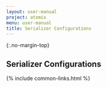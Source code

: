 ```yaml
---
layout: user-manual
project: atomix
menu: user-manual
title: Serializer Configurations
---
```


{:.no-margin-top}
## Serializer Configurations

{% include common-links.html %}
